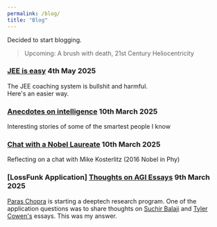```yaml
---
permalink: /blog/
title: "Blog"
---
```

Decided to start blogging.  

>Upcoming: A brush with death, 21st Century Heliocentricity

### [JEE is easy](./jee-is-easy) 4th May 2025  
The JEE coaching system is bullshit and harmful.  
Here's an easier way.

### [Anecdotes on intelligence](./anecdotes-on-intelligence) 10th March 2025
Interesting stories of some of the smartest people I know

### [Chat with a Nobel Laureate](./chat-with-a-nobel-laureate) 10th March 2025
Reflecting on a chat with Mike Kosterlitz (2016 Nobel in Phy)

### [LossFunk Application] [Thoughts on AGI Essays](./thoughts-on-AGI-essays) 9th March 2025
[Paras Chopra](https://invertedpassion.com/about/) is starting a deeptech research program. One of the application questions was to share thoughts on [Suchir Balaji](https://docs.google.com/document/d/1ItRqrpgQHJ05rQx0zc26t1_NgpUcw3znwTWpXxqH8uI/edit?tab=t.0#heading=h.qslpqdtnxw1r) and [Tyler Cowen's](https://marginalrevolution.com/marginalrevolution/2025/02/why-i-think-ai-take-off-is-relatively-slow.html) essays. This was my answer.

<!-- > Todo: Add thoughts about recent media - 3body, pantheon, seveneves. Add Paris trips (citymapper and stuff). What does ambition mean to me, what is my motivation, what are my strengths and weaknesses. What do I think about LLMs, AGI and what it means for society (human adaptability maxx, calculators) -->